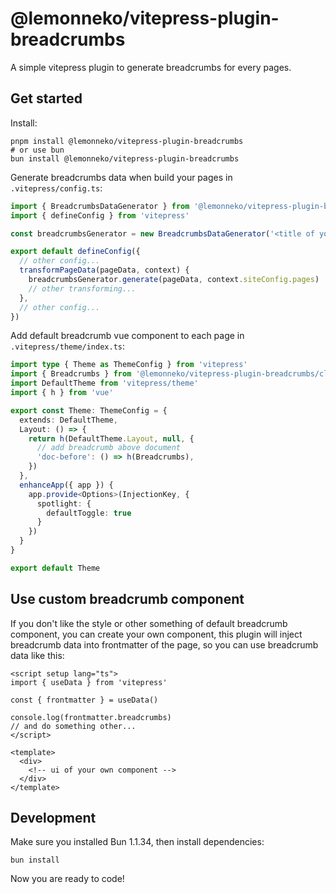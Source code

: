 # @lemonneko/vitepress-plugin-breadcrumbs

A simple vitepress plugin to generate breadcrumbs for every pages.

## Get started
Install:
```shell
pnpm install @lemonneko/vitepress-plugin-breadcrumbs
# or use bun
bun install @lemonneko/vitepress-plugin-breadcrumbs
```
Generate breadcrumbs data when build your pages in `.vitepress/config.ts`:
```typescript
import { BreadcrumbsDataGenerator } from '@lemonneko/vitepress-plugin-breadcrumbs'
import { defineConfig } from 'vitepress'

const breadcrumbsGenerator = new BreadcrumbsDataGenerator('<title of your website>', '<root dir of your documents>')

export default defineConfig({
  // other config...
  transformPageData(pageData, context) {
    breadcrumbsGenerator.generate(pageData, context.siteConfig.pages)
    // other transforming...
  },
  // other config...
})
```
Add default breadcrumb vue component to each page in `.vitepress/theme/index.ts`:
```typescript
import type { Theme as ThemeConfig } from 'vitepress'
import { Breadcrumbs } from '@lemonneko/vitepress-plugin-breadcrumbs/client'
import DefaultTheme from 'vitepress/theme'
import { h } from 'vue'

export const Theme: ThemeConfig = {
  extends: DefaultTheme,
  Layout: () => {
    return h(DefaultTheme.Layout, null, {
      // add breadcrumb above document
      'doc-before': () => h(Breadcrumbs),
    })
  },
  enhanceApp({ app }) {
    app.provide<Options>(InjectionKey, {
      spotlight: {
        defaultToggle: true
      }
    })
  }
}

export default Theme
```
## Use custom breadcrumb component
If you don't like the style or other something of default breadcrumb component, you can create your own component, this plugin will inject breadcrumb data into frontmatter of the page, so you can use breadcrumb data like this:
```vue
<script setup lang="ts">
import { useData } from 'vitepress'

const { frontmatter } = useData()

console.log(frontmatter.breadcrumbs)
// and do something other...
</script>

<template>
  <div>
    <!-- ui of your own component -->
  </div>
</template>
```
## Development
Make sure you installed Bun 1.1.34, then install dependencies:
```shell
bun install
```
Now you are ready to code!
